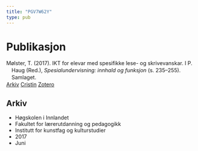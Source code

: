 ```yaml
---
title: "PGV7W62Y"
type: pub
---
```

<h1>Publikasjon</h1>
<article id="csl-bib-container-PGV7W62Y" class="csl-bib-container">
  <div class="csl-bib-body" style="line-height: 1.35; padding-left: 1em; text-indent:-1em;">
  <div class="csl-entry">M&#xF8;lster, T. (2017). IKT for elevar med spesifikke lese- og skrivevanskar. I P. Haug (Red.), <i>Spesialundervisning: innhald og funksjon</i> (s. 235&#x2013;255). Samlaget.</div>
</div>
  <div class="csl-bib-buttons">
    <a href="#taxonomy-article-PGV7W62Y" class="csl-bib-button">Arkiv</a>
    <a href alt="Cristin URL" class="csl-bib-button">Cristin</a>
    <a href alt="Zotero URL" class="csl-bib-button">Zotero</a>
  </div>
  <div id="csl-bib-meta-container-PGV7W62Y"></div>
</article>
<div id="csl-bib-meta-PGV7W62Y" class="csl-bib-meta">
  <article id="taxonomy-article-PGV7W62Y" class="taxonomy-article">
    <h1>Arkiv</h1>
    <ul>
      <li>Høgskolen i Innlandet</li>
      <li>Fakultet for lærerutdanning og pedagogikk</li>
      <li>Institutt for kunstfag og kulturstudier</li>
      <li>2017</li>
      <li>Juni</li>
    </ul>
  </article>
</div>
